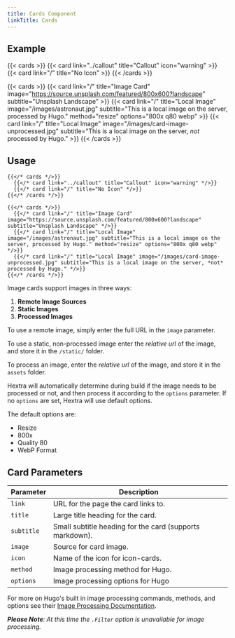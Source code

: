 ```yaml
---
title: Cards Component
linkTitle: Cards
---
```


## Example

{{< cards >}}
  {{< card link="../callout" title="Callout" icon="warning" >}}
  {{< card link="/" title="No Icon" >}}
{{< /cards >}}

{{< cards >}}
  {{< card link="/" title="Image Card" image="https://source.unsplash.com/featured/800x600?landscape" subtitle="Unsplash Landscape" >}}
  {{< card link="/" title="Local Image" image="/images/astronaut.jpg" subtitle="This is a local image on the server, processed by Hugo." method="resize" options="800x q80 webp" >}}
  {{< card link="/" title="Local Image" image="/images/card-image-unprocessed.jpg" subtitle="This is a local image on the server, *not* processed by Hugo." >}}
{{< /cards >}}


## Usage

```
{{</* cards */>}}
  {{</* card link="../callout" title="Callout" icon="warning" */>}}
  {{</* card link="/" title="No Icon" */>}}
{{</* /cards */>}}
```

```
{{</* cards */>}}
  {{</* card link="/" title="Image Card" image="https://source.unsplash.com/featured/800x600?landscape" subtitle="Unsplash Landscape" */>}}
  {{</* card link="/" title="Local Image" image="/images/astronaut.jpg" subtitle="This is a local image on the server, processed by Hugo." method="resize" options="800x q80 webp" */>}}
  {{</* card link="/" title="Local Image" image="/images/card-image-unprocessed.jpg" subtitle="This is a local image on the server, *not* processed by Hugo." */>}}
{{</* /cards */>}}
```
Image cards support images in three ways: 

1. **Remote Image Sources** 
2. **Static Images**
3. **Processed Images**

To use a remote image, simply enter the full URL in the `image` parameter.

To use a static, non-processed image enter the *relative url* of the image, and store it in the `/static/` folder.

To process an image, enter the *relative url* of the image, and store it in the `assets` folder.

Hextra will automatically determine during build if the image needs to be processed or not, and then process it according to the `options` parameter. If no `options` are set, Hextra will use default options.

The default options are:
* Resize
* 800x
* Quality 80
* WebP Format

## Card Parameters

| Parameter  | Description                                              |
|----------- |--------------------------------------------------------- |
| `link`     | URL for the page the card links to.                      |
| `title`    | Large title heading for the card.                        |
| `subtitle` | Small subtitle heading for the card (supports markdown). |
| `image`    | Source for card image.                                   |
| `icon`     | Name of the icon for icon-cards.                         |
| `method`   | Image processing method for Hugo.                        |
| `options`  | Image processing options for Hugo                        |

For more on Hugo's built in image processing commands, methods, and options see their [Image Processing Documentation](https://gohugo.io/content-management/image-processing/).

***Please Note**: At this time the `.Filter` option is unavailable for image processing.*